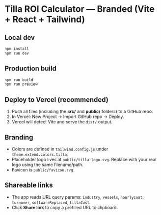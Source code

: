 # Tilla ROI Calculator — Branded (Vite + React + Tailwind)

## Local dev
```bash
npm install
npm run dev
```

## Production build
```bash
npm run build
npm run preview
```

## Deploy to Vercel (recommended)
1) Push all files (including the **src/** and **public/** folders) to a GitHub repo.
2) In Vercel: New Project → Import GitHub repo → Deploy.
3) Vercel will detect Vite and serve the `dist/` output.

## Branding
- Colors are defined in `tailwind.config.js` under `theme.extend.colors.tilla`.
- Placeholder logo lives at `public/tilla-logo.svg`. Replace with your real logo using the same filename/path.
- Favicon is `public/favicon.svg`.

## Shareable links
- The app reads URL query params: `industry`, `vessels`, `hourlyCost`, `turnover`, `softwareReplaced`, `tillaCost`.
- Click **Share link** to copy a prefilled URL to clipboard.
